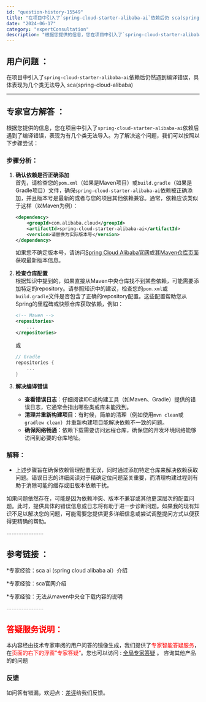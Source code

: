 ```yaml
---
id: "question-history-15549"
title: "在项目中引入了`spring-cloud-starter-alibaba-ai`依赖后仍 sca(spring-cloud-alibaba)"
date: "2024-06-17"
category: "expertConsultation"
description: "根据您提供的信息，您在项目中引入了`spring-cloud-starter-alibaba-ai`依赖后遇到了编译错误，表现为有几个类无法导入。为了解决这个问题，我们可以按照以下步骤尝试：### 步骤分析：1. **确认依赖是否正确添加**     首先，请检查您的`pom.xml`（如果是Mav"
---
```


## 用户问题 ： 
 在项目中引入了`spring-cloud-starter-alibaba-ai`依赖后仍然遇到编译错误，具体表现为几个类无法导入 sca(spring-cloud-alibaba) 

---------------
## 专家官方解答 ：

根据您提供的信息，您在项目中引入了`spring-cloud-starter-alibaba-ai`依赖后遇到了编译错误，表现为有几个类无法导入。为了解决这个问题，我们可以按照以下步骤尝试：

### 步骤分析：

1. **确认依赖是否正确添加**  
   首先，请检查您的`pom.xml`（如果是Maven项目）或`build.gradle`（如果是Gradle项目）文件，确保`spring-cloud-starter-alibaba-ai`依赖被正确添加，并且版本号是最新的或者与您的项目其他依赖兼容。通常，依赖应该类似于这样（以Maven为例）：
   ```xml
   <dependency>
       <groupId>com.alibaba.cloud</groupId>
       <artifactId>spring-cloud-starter-alibaba-ai</artifactId>
       <version>请替换为实际版本号</version>
   </dependency>
   ```
   如果您不确定版本号，请访问[Spring Cloud Alibaba官网](https://github.com/alibaba/spring-cloud-alibaba)或[其Maven仓库页面](https://mvnrepository.com/artifact/com.alibaba.cloud/spring-cloud-starter-alibaba-ai)获取最新版本信息。

2. **检查仓库配置**  
   根据知识中提到的，如果直接从Maven中央仓库找不到某些依赖，可能需要添加特定的repository。请参照知识中的建议，检查您的`pom.xml`或`build.gradle`文件是否包含了正确的repository配置。这些配置帮助您从Spring的里程碑或快照仓库获取依赖，例如：
   ```xml
   <!-- Maven -->
   <repositories>
       ...
   </repositories>
   ```
   或
   ```groovy
   // Gradle
   repositories {
       ...
   }
   ```

3. **解决编译错误**  
   - **查看错误日志**：仔细阅读IDE或构建工具（如Maven、Gradle）提供的错误日志，它通常会指出哪些类或库未能找到。
   - **清理并重新构建项目**：有时候，简单的清理（例如使用`mvn clean`或`gradlew clean`）并重新构建项目能解决依赖不一致的问题。
   - **确保网络畅通**：依赖下载需要访问远程仓库，确保您的开发环境网络能够访问到必要的仓库地址。

### 解释：

- 上述步骤旨在确保依赖管理配置无误，同时通过添加特定仓库来解决依赖获取问题。错误日志的详细阅读对于精确定位问题至关重要，而清理构建过程则有助于消除可能的缓存或旧版本依赖干扰。

如果问题依然存在，可能是因为依赖冲突、版本不兼容或其他更深层次的配置问题。此时，提供具体的错误信息或日志将有助于进一步诊断问题。如果我的现有知识不足以解决您的问题，可能需要您提供更多详细信息或尝试调整提问方式以便获得更精确的帮助。


<font color="#949494">---------------</font> 


## 参考链接 ：

*专家经验：sca ai (spring cloud alibaba ai）介绍 
 
 *专家经验：sca官网介绍 
 
 *专家经验：无法从maven中央仓下载内容的说明 


 <font color="#949494">---------------</font> 
 


## <font color="#FF0000">答疑服务说明：</font> 

本内容经由技术专家审阅的用户问答的镜像生成，我们提供了<font color="#FF0000">专家智能答疑服务</font>，在<font color="#FF0000">页面的右下的浮窗”专家答疑“</font>。您也可以访问 : [全局专家答疑](https://opensource.alibaba.com/chatBot) 。 咨询其他产品的的问题

### 反馈
如问答有错漏，欢迎点：[差评](https://ai.nacos.io/user/feedbackByEnhancerGradePOJOID?enhancerGradePOJOId=15574)给我们反馈。
